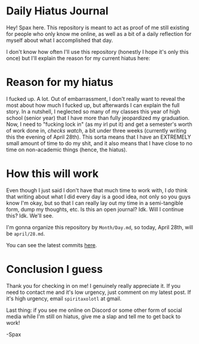 # Daily Hiatus Journal
Hey! Spax here. This repository is meant to act as proof of me still existing for people who only know me online, as well as a bit of a daily reflection for myself about what I accomplished that day.

I don't know how often I'll use this repository (honestly I hope it's only this once) but I'll explain the reason for my current hiatus here:

# Reason for my hiatus
I fucked up. A lot. Out of embarrassment, I don't really want to reveal the most about how much I fucked up, but afterwards I can explain the full story. In a nutshell, I neglected so many of my classes this year of high school (senior year) that I have more than fully jeopardized my graduation. Now, I need to "fucking lock in" (as my irl put it) and get a semester's worth of work done in, *checks watch*, a bit under three weeks (currently writing this the evening of April 28th). This sorta means that I have an EXTREMELY small amount of time to do my shit, and it also means that I have close to no time on non-academic things (hence, the hiatus).

# How this will work
Even though I just said I don't have that much time to work with, I *do* think that writing about what I did every day is a good idea, not only so you guys know I'm okay, but so that I can really lay out my time in a semi-tangible form, dump my thoughts, etc. Is this an open journal? Idk. Will I continue this? Idk. We'll see.

I'm gonna organize this repository by `Month/Day.md`, so today, April 28th, will be `april/28.md`.

You can see the latest commits [here](https://github.com/SpiritAxolotl/Daily-Hiatus-Journal/commits/main/).

# Conclusion I guess
Thank you for checking in on me! I genuinely really appreciate it. If you need to contact me and it's low urgency, just comment on my latest post. If it's high urgency, email `spiritaxolotl` at gmail.

Last thing: if you see me online on Discord or some other form of social media while I'm still on hiatus, give me a slap and tell me to get back to work!

-Spax
